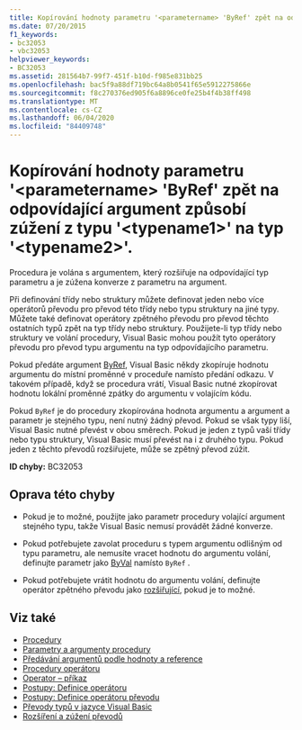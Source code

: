 ```yaml
---
title: Kopírování hodnoty parametru '<parametername> 'ByRef' zpět na odpovídající argument způsobí zúžení z typu '<typename1>' na typ '<typename2>'.
ms.date: 07/20/2015
f1_keywords:
- bc32053
- vbc32053
helpviewer_keywords:
- BC32053
ms.assetid: 281564b7-99f7-451f-b10d-f985e831bb25
ms.openlocfilehash: bac5f9a88df719bc64a8b0541f65e5912275866e
ms.sourcegitcommit: f8c270376ed905f6a8896ce0fe25b4f4b38ff498
ms.translationtype: MT
ms.contentlocale: cs-CZ
ms.lasthandoff: 06/04/2020
ms.locfileid: "84409748"
---
```

# <a name="copying-the-value-of-byref-parameter-parametername-back-to-the-matching-argument-narrows-from-type-typename1-to-type-typename2"></a>Kopírování hodnoty parametru '\<parametername> 'ByRef' zpět na odpovídající argument způsobí zúžení z typu '\<typename1>' na typ '\<typename2>'.
Procedura je volána s argumentem, který rozšiřuje na odpovídající typ parametru a je zúžena konverze z parametru na argument.  
  
 Při definování třídy nebo struktury můžete definovat jeden nebo více operátorů převodu pro převod této třídy nebo typu struktury na jiné typy. Můžete také definovat operátory zpětného převodu pro převod těchto ostatních typů zpět na typ třídy nebo struktury. Použijete-li typ třídy nebo struktury ve volání procedury, Visual Basic mohou použít tyto operátory převodu pro převod typu argumentu na typ odpovídajícího parametru.  
  
 Pokud předáte argument [ByRef](../modifiers/byref.md), Visual Basic někdy zkopíruje hodnotu argumentu do místní proměnné v proceduře namísto předání odkazu. V takovém případě, když se procedura vrátí, Visual Basic nutné zkopírovat hodnotu lokální proměnné zpátky do argumentu v volajícím kódu.  
  
 Pokud `ByRef` je do procedury zkopírována hodnota argumentu a argument a parametr je stejného typu, není nutný žádný převod. Pokud se však typy liší, Visual Basic nutné převést v obou směrech. Pokud je jeden z typů vaší třídy nebo typu struktury, Visual Basic musí převést na i z druhého typu. Pokud jeden z těchto převodů rozšiřujete, může se zpětný převod zúžit.  
  
 **ID chyby:** BC32053  
  
## <a name="to-correct-this-error"></a>Oprava této chyby  
  
- Pokud je to možné, použijte jako parametr procedury volající argument stejného typu, takže Visual Basic nemusí provádět žádné konverze.  
  
- Pokud potřebujete zavolat proceduru s typem argumentu odlišným od typu parametru, ale nemusíte vracet hodnotu do argumentu volání, definujte parametr jako [ByVal](../modifiers/byval.md) namísto `ByRef` .  
  
- Pokud potřebujete vrátit hodnotu do argumentu volání, definujte operátor zpětného převodu jako [rozšiřující](../modifiers/widening.md), pokud je to možné.  
  
## <a name="see-also"></a>Viz také

- [Procedury](../../programming-guide/language-features/procedures/index.md)
- [Parametry a argumenty procedury](../../programming-guide/language-features/procedures/procedure-parameters-and-arguments.md)
- [Předávání argumentů podle hodnoty a reference](../../programming-guide/language-features/procedures/passing-arguments-by-value-and-by-reference.md)
- [Procedury operátoru](../../programming-guide/language-features/procedures/operator-procedures.md)
- [Operator – příkaz](../statements/operator-statement.md)
- [Postupy: Definice operátoru](../../programming-guide/language-features/procedures/how-to-define-an-operator.md)
- [Postupy: Definice operátoru převodu](../../programming-guide/language-features/procedures/how-to-define-a-conversion-operator.md)
- [Převody typů v jazyce Visual Basic](../../programming-guide/language-features/data-types/type-conversions.md)
- [Rozšíření a zúžení převodů](../../programming-guide/language-features/data-types/widening-and-narrowing-conversions.md)
